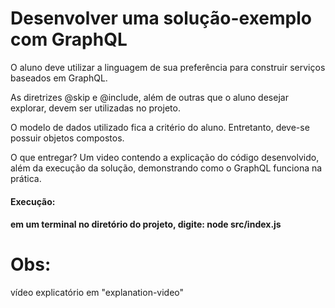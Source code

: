 <h1> Desenvolver uma solução-exemplo com GraphQL </h1>

<p>
  O aluno deve utilizar a linguagem de sua preferência para construir serviços baseados em GraphQL.
</p>

<p>
  As diretrizes @skip e @include, além de outras que o aluno desejar explorar, devem ser utilizadas no projeto.
</p>

<p>
  O modelo de dados utilizado fica a critério do aluno. Entretanto, deve-se possuir objetos compostos.
</p>

<p>
  O que entregar? Um video contendo a explicação do código desenvolvido, além da execução da solução, demonstrando como o GraphQL funciona na prática.
</p>


<h4> Execução:<h4>
  <p> em um terminal no diretório do projeto, digite: node src/index.js </p>

# Obs:
  vídeo explicatório em "explanation-video"
  
